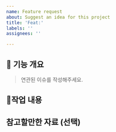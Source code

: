 ```yaml
---
name: Feature request
about: Suggest an idea for this project
title: 'Feat:'
labels: ''
assignees: ''

---
```


## 📌 기능 개요

> 연관된 이슈를 작성해주세요.

## 📝작업 내용

## 참고할만한 자료 (선택)
